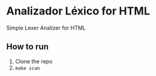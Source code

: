 Analizador Léxico for HTML
=====

Simple Lexer Analizer for HTML

## How to run

  1. Clone the repo
  2. `make scan`
